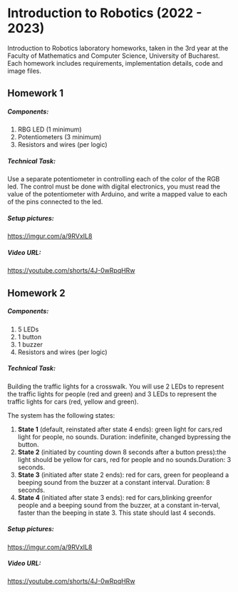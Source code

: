 # Introduction to Robotics (2022 - 2023)

Introduction to Robotics laboratory homeworks, taken in the 3rd year at the Faculty of Mathematics and Computer Science, University of Bucharest. Each homework includes requirements, implementation details, code and image files.

## Homework 1
##### Components: 
1. RBG  LED  (1  minimum)
2. Potentiometers  (3  minimum)
3. Resistors and wires (per logic)

##### Technical Task:
Use a separate potentiometer in controlling each of the color of the RGB led.  The control must be done with digital electronics, you must read the value of the potentiometer with Arduino, and write a mapped value to each of the pins connected to the led.

##### Setup pictures:
https://imgur.com/a/9RVxIL8

##### Video URL:
https://youtube.com/shorts/4J-0wRpqHRw

## Homework 2
##### Components: 
1. 5 LEDs
2. 1 button
3. 1 buzzer
4. Resistors and wires (per logic)

##### Technical Task:
Building  the  traffic  lights  for  a  crosswalk.  You will use 2 LEDs to represent the traffic lights for people (red and green) and 3 LEDs to represent the traffic lights for cars (red, yellow and green).

The system has the following states:
1. **State 1** (default, reinstated after state 4 ends):  green light for cars,red  light  for  people,  no  sounds.   Duration:  indefinite,  changed  bypressing the button.
2. **State 2** (initiated by counting down 8 seconds after a button press):the  light  should  be  yellow  for  cars,  red  for  people  and  no  sounds.Duration: 3 seconds.
3. **State 3** (initiated after state 2 ends):  red for cars, green for peopleand a beeping sound from the buzzer at a constant interval. Duration: 8 seconds.
4. **State 4** (initiated after state 3 ends):  red for cars,blinking greenfor people and a beeping sound from the buzzer,  at a constant in-terval,  faster than the beeping in state 3.  This state should last 4 seconds.

##### Setup pictures:
https://imgur.com/a/9RVxIL8

##### Video URL:
https://youtube.com/shorts/4J-0wRpqHRw
